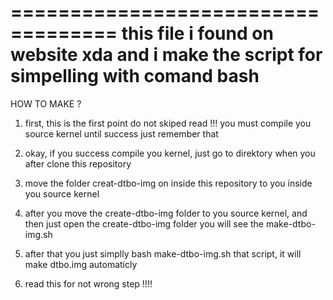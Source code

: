 ===================================
this file i found on website xda and i make the script for simpelling with comand bash
==============================

HOW TO MAKE ?

1. first, this is the first point do not skiped
read !!!
you must compile you source kernel until success just remember that

2. okay, if you success compile you kernel, just go to direktory when you after clone this repository

3. move the folder creat-dtbo-img on inside this repository to you inside you source kernel

4. after you move the create-dtbo-img folder to you source kernel, and then just open the create-dtbo-img folder you will see the make-dtbo-img.sh 

5. after that you just simplly bash make-dtbo-img.sh that script, it will make dtbo.img automaticly 

5. read this for not wrong step !!!!
